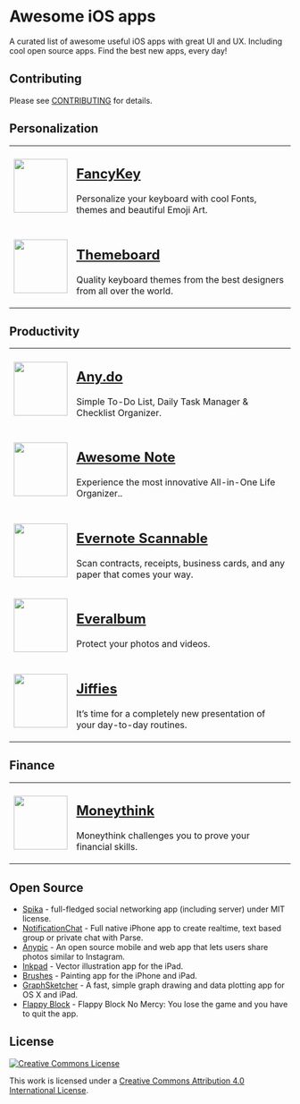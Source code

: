 # Awesome iOS apps
A curated list of awesome useful iOS apps with great UI and UX. Including cool open source apps. Find the best new apps, every day!

## Contributing
Please see [CONTRIBUTING](https://github.com/naughtyspirit/awesome-ios-apps/blob/master/CONTRIBUTING.md) for details.

## Personalization

<table border="0">
  <tr>
    <td>
      <img src="http://a2.mzstatic.com/us/r30/Purple3/v4/b0/44/24/b04424b0-ef88-b7d1-525e-08a28645c190/icon175x175.jpeg" width="96px" height="96px"/>
    </td>
    <td>
      <h2>
        <a href="http://bit.ly/1y75Kde">FancyKey</a>
      </h2>
      <p>Personalize your keyboard with cool Fonts, themes and beautiful Emoji Art.</p>
    </td>
  </tr>
  <tr>
    <td>
      <img src="http://a1290.phobos.apple.com/us/r30/Purple3/v4/8c/68/75/8c6875d8-385d-9c94-f985-6e1d97ff460c/pr_source.114x114-75.jpg" width="96px" height="96px"/>
    </td>
    <td>
      <h2>
        <a href="http://bit.ly/17RakCJ">Themeboard</a>
      </h2>
      <p>Quality keyboard themes from the best designers from all over the world.</p>
    </td>
  </tr>
</table>

## Productivity

<table border="0">
  <tr>
    <td>
      <img src="http://a5.mzstatic.com/us/r30/Purple3/v4/78/2e/1c/782e1c60-581b-2086-b706-fa46f2a491cd/icon175x175.jpeg" width="96px" height="96px"/>
    </td>
    <td>
      <h2>
        <a href="http://bit.ly/17YrAGi">Any.do</a>
      </h2>
      <p>Simple To-Do List, Daily Task Manager & Checklist Organizer.</p>
    </td>
  </tr>
  <tr>
    <td>
      <img src="http://a3.mzstatic.com/us/r30/Purple/v4/c3/59/63/c3596384-24fa-d6c6-7f0e-c7a367c96acf/icon220x220.jpeg" width="96px" height="96px"/>
    </td>
    <td>
      <h2>
        <a href="http://bit.ly/17YrAGi">Awesome Note</a>
      </h2>
      <p>Experience the most innovative All-in-One Life Organizer..</p>
    </td>
  </tr>
  <tr>
    <td>
      <img src="http://a5.mzstatic.com/us/r30/Purple5/v4/58/e0/2c/58e02cbd-b985-f635-f9f7-63e64e896fa6/icon175x175.jpeg" width="96px" height="96px"/>
    </td>
    <td>
      <h2>
        <a href="https://itunes.apple.com/us/app/id883338188">Evernote Scannable</a>
      </h2>
      <p>Scan contracts, receipts, business cards, and any paper that comes your way.</p>
    </td>
  </tr>
  <tr>
    <td>
      <img src="http://a4.mzstatic.com/us/r30/Purple3/v4/4c/47/80/4c47803d-970c-c561-c31d-628cf19e3c1a/icon175x175.jpeg" width="96px" height="96px"/>
    </td>
    <td>
        <h2>
          <a href="https://itunes.apple.com/app/id703177890">Everalbum</a>
        </h2>
      <p>Protect your photos and videos.</p>
    </td>
  </tr>
  <tr>
    <td>
      <img src="http://a1132.phobos.apple.com/us/r30/Purple5/v4/0c/89/41/0c894170-f836-a345-1308-e1cf8aa84022/pr_source.114x114-75.jpg" width="96px" height="96px"/>
    </td>
    <td>
      <h2>
        <a href="http://bit.ly/156SIS8">Jiffies</a>
      </h2>
      <p>It’s time for a completely new presentation of your day-to-day routines.</p>
    </td>
  </tr>
</table>


## Finance

<table border="0">
    <tr>
        <td>
            <img src="http://a2.mzstatic.com/us/r30/Purple3/v4/13/31/85/133185a5-812e-96c2-4a63-f37e5860c55f/icon220x220.png" width="96px" height="96px"/>
        </td>
        <td>
            <h2>
            <a href="http://bit.ly/1wq0lJ3">Moneythink</a>
            </h2>
            <p>Moneythink challenges you to prove your financial skills.</p>
        </td>
    </tr>
</table>

## Open Source

- [Spika](https://github.com/cloverstudio/Spika-iOS) - full-fledged social networking app (including server) under MIT license.
- [NotificationChat](https://github.com/relatedcode/NotificationChat) - Full native iPhone app to create realtime, text based group or private chat with Parse.
- [Anypic](https://github.com/ParsePlatform/Anypic) - An open source mobile and web app that lets users share photos similar to Instagram.
- [Inkpad](https://github.com/sprang/Inkpad) - Vector illustration app for the iPad.
- [Brushes](https://github.com/sprang/Brushes) - Painting app for the iPhone and iPad.
- [GraphSketcher](https://github.com/graphsketcher/GraphSketcher) - A fast, simple graph drawing and data plotting app for OS X and iPad.
- [Flappy Block](https://github.com/joeblau/FlappyBlock) - Flappy Block No Mercy: You lose the game and you have to quit the app.

## License

[![Creative Commons License](http://i.creativecommons.org/l/by/4.0/88x31.png)](http://creativecommons.org/licenses/by/4.0/)

This work is licensed under a [Creative Commons Attribution 4.0 International License](http://creativecommons.org/licenses/by/4.0/).
